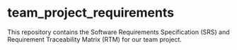 # team_project_requirements
This repository contains the Software Requirements Specification (SRS) and Requirement Traceability Matrix (RTM) for our team project.
